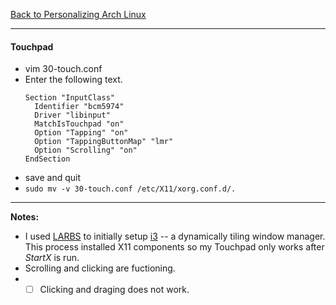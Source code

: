 [Back to Personalizing Arch Linux](../03-personalize-arch-linux.md)
***


#### Touchpad
* vim 30-touch.conf
* Enter the following text.
  ```
  Section "InputClass"
    Identifier "bcm5974"
    Driver "libinput"
    MatchIsTouchpad "on"
    Option "Tapping" "on"
    Option "TappingButtonMap" "lmr"
    Option "Scrolling" "on"
  EndSection
  ```
* save and quit
* `sudo mv -v 30-touch.conf /etc/X11/xorg.conf.d/.`

---
__Notes:__ 
* I used [LARBS](../personalize/larbs.md) to initially setup
  [i3](https://wiki.archlinux.org/index.php/I3) -- a dynamically tiling window
  manager.  This process installed X11 components so my Touchpad only works
  after _StartX_ is run.
* Scrolling and clicking are fuctioning.
* - [ ] Clicking and draging does not work. 
